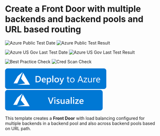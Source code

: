 # Create a Front Door with multiple backends and backend pools and URL based routing

![Azure Public Test Date](https://azurequickstartsservice.blob.core.windows.net/badges/101-front-door-create-multiple-backends/PublicLastTestDate.svg)
![Azure Public Test Result](https://azurequickstartsservice.blob.core.windows.net/badges/101-front-door-create-multiple-backends/PublicDeployment.svg)

![Azure US Gov Last Test Date](https://azurequickstartsservice.blob.core.windows.net/badges/101-front-door-create-multiple-backends/FairfaxLastTestDate.svg)
![Azure US Gov Last Test Result](https://azurequickstartsservice.blob.core.windows.net/badges/101-front-door-create-multiple-backends/FairfaxDeployment.svg)

![Best Practice Check](https://azurequickstartsservice.blob.core.windows.net/badges/101-front-door-create-multiple-backends/BestPracticeResult.svg)
![Cred Scan Check](https://azurequickstartsservice.blob.core.windows.net/badges/101-front-door-create-multiple-backends/CredScanResult.svg)

[![Deploy To Azure](https://raw.githubusercontent.com/Azure/azure-quickstart-templates/master/1-CONTRIBUTION-GUIDE/images/deploytoazure.svg?sanitize=true)]("https://portal.azure.com/#create/Microsoft.Template/uri/https%3A%2F%2Fraw.githubusercontent.com%2FAzure%2Fazure-quickstart-templates%2Fmaster%2F101-front-door-create-multiple-backends%2Fazuredeploy.json")  [![Visualize](https://raw.githubusercontent.com/Azure/azure-quickstart-templates/master/1-CONTRIBUTION-GUIDE/images/visualizebutton.svg?sanitize=true)]("http://armviz.io/#/?load=https%3A%2F%2Fraw.githubusercontent.com%2FAzure%2Fazure-quickstart-templates%2Fmaster%2F101-front-door-create-multiple-backends%2Fazuredeploy.json")






This template creates a **Front Door** with load balancing configured for multiple backends in a backend pool and also across backend pools based on URL path.

